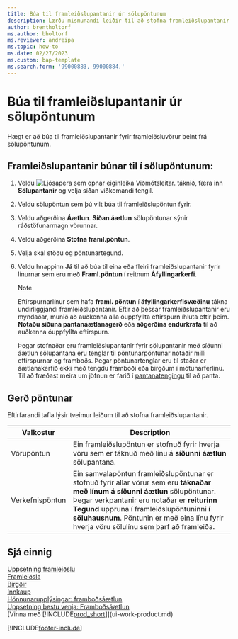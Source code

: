 ```yaml
---
title: Búa til framleiðslupantanir úr sölupöntunum
description: Lærðu mismunandi leiðir til að stofna framleiðslupantanir fyrir framleiddar vörur beint úr sölupöntunum.
author: brentholtorf
ms.author: bholtorf
ms.reviewer: andreipa
ms.topic: how-to
ms.date: 02/27/2023
ms.custom: bap-template
ms.search.form: '99000883, 99000884,'
---
```

# <a name="create-production-orders-from-sales-orders" />Búa til framleiðslupantanir úr sölupöntunum

Hægt er að búa til framleiðslupantanir fyrir framleiðsluvörur beint frá sölupöntunum.  

## <a name="to-create-a-production-order-from-a-sales-order" />Framleiðslupantanir búnar til í sölupöntunum:

1. Veldu ![Ljósapera sem opnar eiginleika Viðmótsleitar.](media/ui-search/search_small.png "Segðu mér hvað þú vilt gera") táknið, færa inn **Sölupantanir** og velja síðan viðkomandi tengil.  
2. Veldu sölupöntun sem þú vilt búa til framleiðslupöntun fyrir.  
3. Veldu aðgerðina **Áætlun**.  **Síðan áætlun**  sölupöntunar sýnir ráðstöfunarmagn vörunnar.  
4. Veldu aðgerðina **Stofna framl.pöntun**.  
5. Velja skal stöðu og pöntunartegund.  
6. Veldu hnappinn **Já** til að búa til eina eða fleiri framleiðslupantanir fyrir línurnar sem eru með **Framl.pöntun** í reitnum **Áfyllingarkerfi**.

    > [!NOTE]  
    > Eftirspurnarlínur sem hafa  **framl. pöntun**  í  **áfyllingarkerfisvæðinu**  tákna undirliggjandi framleiðslupantanir. Eftir að þessar framleiðslupantanir eru myndaðar, munið að auðkenna alla óuppfyllta eftirspurn íhluta eftir þeim.  **Notaðu síðuna pantanáætlanagerð**  eða  **aðgerðina endurkrafa**  til að auðkenna óuppfyllta eftirspurn.
    >
    > Þegar stofnaðar eru framleiðslupantanir fyrir sölupantanir með síðunni áætlun sölupantana eru tenglar til pöntunarpöntunar notaðir milli eftirspurnar og framboðs. Þegar pöntunartenglar eru til staðar er áætlanakerfið ekki með tengdu framboði eða birgðum í mótunarferlinu. Til að fræðast meira um jöfnun er farið í  [pantanatengingu](design-details-central-concepts-of-the-planning-system.md#order-to-order-links) til að panta.

## <a name="order-type" />Gerð pöntunar

Eftirfarandi tafla lýsir tveimur leiðum til að stofna framleiðslupantanir.

|Valkostur|Description|
|------|-----------|
|Vörupöntun|Ein framleiðslupöntun er stofnuð fyrir hverja vöru sem er táknuð með línu á  **síðunni áætlun**  sölupantana.|
|Verkefnispöntun|Ein samvalapöntun framleiðslupöntunar er stofnuð fyrir allar vörur sem eru  **táknaðar með línum á síðunni áætlun**  sölupöntunar. Þegar verkpantanir eru notaðar er  **reiturinn Tegund**  uppruna í framleiðslupöntuninni  **í söluhausnum**. Pöntunin er með eina línu fyrir hverja vöru sölulínu sem þarf að framleiða.|

## <a name="see-also" />Sjá einnig

[Uppsetning framleiðslu](production-configure-production-processes.md)  
[Framleiðsla](production-manage-manufacturing.md)  
[Birgðir](inventory-manage-inventory.md)  
[Innkaup](purchasing-manage-purchasing.md)  
[Hönnunarupplýsingar: framboðsáætlun](design-details-supply-planning.md)  
[Uppsetning bestu venja: Framboðsáætlun](setup-best-practices-supply-planning.md)  
[Vinna með [!INCLUDE[prod_short](includes/prod_short.md)]](ui-work-product.md)


[!INCLUDE[footer-include](includes/footer-banner.md)]
